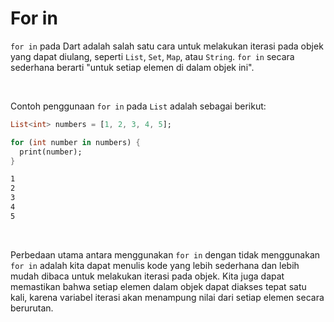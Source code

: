 # For in

`for in` pada Dart adalah salah satu cara untuk melakukan iterasi pada objek yang dapat diulang, seperti `List`, `Set`, `Map`, atau `String`. `for in` secara sederhana berarti "untuk setiap elemen di dalam objek ini".

</br>

Contoh penggunaan `for in` pada `List` adalah sebagai berikut:

```Dart
List<int> numbers = [1, 2, 3, 4, 5];

for (int number in numbers) {
  print(number);
}
```
```sh
1
2
3
4
5
```

</br>

Perbedaan utama antara menggunakan `for in` dengan tidak menggunakan `for in` adalah kita dapat menulis kode yang lebih sederhana dan lebih mudah dibaca untuk melakukan iterasi pada objek. Kita juga dapat memastikan bahwa setiap elemen dalam objek dapat diakses tepat satu kali, karena variabel iterasi akan menampung nilai dari setiap elemen secara berurutan.